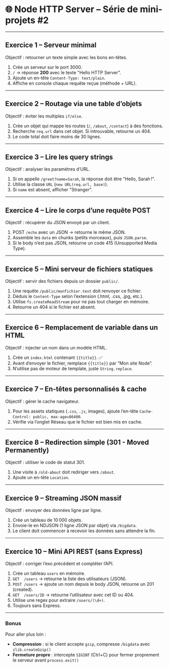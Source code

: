 # 🌐 Node HTTP Server – Série de mini-projets #2

---

## Exercice 1 – Serveur minimal  
Objectif : retourner un texte simple avec les bons en-têtes.
1. Crée un serveur sur le port 3000.
2. `/` → réponse **200** avec le texte "Hello HTTP Server".  
3. Ajoute un en-tête `Content-Type: text/plain`.
4. Affiche en console chaque requête reçue (méthode + URL).

---

## Exercice 2 – Routage via une table d’objets
Objectif : éviter les multiples `if/else`.
1. Crée un objet qui mappe les routes (`/`, `/about`, `/contact`) à des fonctions.
2. Recherche `req.url` dans cet objet. Si introuvable, retourne un 404.
3. Le code total doit faire moins de 30 lignes.

---

## Exercice 3 – Lire les query strings
Objectif : analyser les paramètres d’URL.  
1. Si on appelle `/greet?name=Sarah`, la réponse doit être "Hello, Sarah !".  
2. Utilise la classe `URL` (`new URL(req.url, base)`).  
3. Si `name` est absent, afficher "Stranger".

---

## Exercice 4 – Lire le corps d’une requête POST
Objectif : récupérer du JSON envoyé par un client.
1. POST `/echo` avec un JSON → retourne le même JSON.
2. Assemble les `data` en chunks (petits morceaux), puis `JSON.parse`. 
3. Si le body n’est pas JSON, retourne un code 415 (Unsupported Media Type).

---

## Exercice 5 – Mini serveur de fichiers statiques
Objectif : servir des fichiers depuis un dossier `public/`.
1. Une requête `/public/monfichier.text` doit renvoyer ce fichier.  
2. Déduis le `Content-Type` selon l’extension (.html, .css, .jpg, etc.).  
3. Utilise `fs.createReadStream` pour ne pas tout charger en mémoire.  
4. Retourne un 404 si le fichier est absent.

---

## Exercice 6 – Remplacement de variable dans un HTML
Objectif : injecter un nom dans un modèle HTML.
1. Crée un `index.html` contenant `{{title}}`. ✅
2. Avant d’envoyer le fichier, remplace `{{title}}` par “Mon site Node”. 
3. N’utilise pas de moteur de template, juste `String.replace`.

---

## Exercice 7 – En-têtes personnalisés & cache
Objectif : gérer le cache navigateur.
1. Pour les assets statiques (`.css`, `.js`, images), ajoute l’en-tête
   `Cache-Control: public, max-age=86400`.
2. Vérifie via l’onglet Réseau que le fichier est bien mis en cache.

---

## Exercice 8 – Redirection simple (301 - Moved Permanently)
Objectif : utiliser le code de statut 301.
1. Une visite à `/old-about` doit rediriger vers `/about`.
2. Ajoute un en-tête `Location`.

---

## Exercice 9 – Streaming JSON massif  
Objectif : envoyer des données ligne par ligne.  
1. Crée un tableau de 10 000 objets.
2. Envoie-le en NDJSON (1 ligne JSON par objet) via `/bigdata`.
3. Le client doit commencer à recevoir les données sans attendre la fin.

---

## Exercice 10 – Mini API REST (sans Express)
Objectif : corriger l’exo précédent et compléter l’API.  
1. Crée un tableau `users` en mémoire.  
2. `GET  /users` → retourne la liste des utilisateurs (JSON).  
3. `POST /users` → ajoute un nom depuis le body JSON, retourne un 201 (created).  
4. `GET  /users/ID` → retourne l’utilisateur avec cet ID ou 404.  
5. Utilise une regex pour extraire `/users/(\d+)`.  
6. Toujours sans Express.

---

### Bonus
Pour aller plus loin :

* **Compression** : si le client accepte `gzip`, compresse `/bigdata` avec `zlib.createGzip()`  
* **Fermeture propre** : intercepte `SIGINT` (Ctrl+C) pour fermer proprement le serveur avant `process.exit()`  